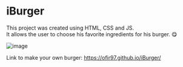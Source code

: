 # iBurger
 
This project was created using HTML, CSS and JS. \
It allows the user to choose his favorite ingredients for his burger. 😋

![image](https://github.com/Ofir97/iBurger/assets/93199708/88eb72f9-9df6-4b8d-bf6a-e636ecb156c8)

Link to make your own burger: https://ofir97.github.io/iBurger/
